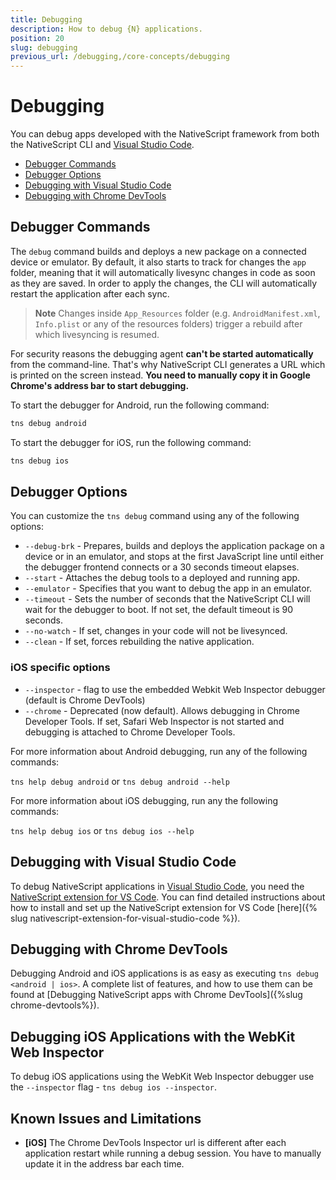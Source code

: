 ```yaml
---
title: Debugging
description: How to debug {N} applications.
position: 20
slug: debugging
previous_url: /debugging,/core-concepts/debugging
---
```


# Debugging

You can debug apps developed with the NativeScript framework from both the NativeScript CLI and [Visual Studio Code](https://code.visualstudio.com/).

* [Debugger Commands](#debugger-commands)
* [Debugger Options](#debugger-options)
* [Debugging with Visual Studio Code](#debugging-with-visual-studio-code)
* [Debugging with Chrome DevTools](#debugging-with-chrome-devtools)

## Debugger Commands

The `debug` command builds and deploys a new package on a connected device or emulator. By default, it also starts to track for changes the `app` folder,  meaning that it will automatically livesync changes in code as soon as they are saved. In order to apply the changes, the CLI will automatically restart the application after each sync.

> **Note** Changes inside `App_Resources` folder (e.g. `AndroidManifest.xml`, `Info.plist` or any of the resources folders) trigger a rebuild after which livesyncing is resumed.

For security reasons the debugging agent **can't be started automatically** from the command-line. That's why NativeScript CLI generates a URL which is printed on the screen instead. **You need to manually copy it in Google Chrome's address bar to start debugging.**

To start the debugger for Android, run the following command:

```Bash
tns debug android
```

To start the debugger for iOS, run the following command:

```Bash
tns debug ios
```

## Debugger Options

You can customize the `tns debug` command using any of the following options:

* `--debug-brk` - Prepares, builds and deploys the application package on a device or in an emulator, and stops at the first JavaScript line until either the debugger frontend connects or a 30 seconds timeout elapses.
* `--start` - Attaches the debug tools to a deployed and running app.
* `--emulator` - Specifies that you want to debug the app in an emulator.
* `--timeout` - Sets the number of seconds that the NativeScript CLI will wait for the debugger to boot. If not set, the default timeout is 90 seconds.
* `--no-watch` - If set, changes in your code will not be livesynced.
* `--clean` - If set, forces rebuilding the native application.

### iOS specific options
* `--inspector` - flag to use the embedded Webkit Web Inspector debugger (default is Chrome DevTools)
* `--chrome` - Deprecated (now default). Allows debugging in Chrome Developer Tools. If set, Safari Web Inspector is not started and debugging is attached to Chrome Developer Tools.

For more information about Android debugging, run any of the following commands:

`tns help debug android` or `tns debug android --help`

For more information about iOS debugging, run any the following commands:

`tns help debug ios` or `tns debug ios --help`

## Debugging with Visual Studio Code

To debug NativeScript applications in [Visual Studio Code](https://code.visualstudio.com/), you need the [NativeScript extension for VS Code](https://marketplace.visualstudio.com/items?itemName=Telerik.nativescript). You can find detailed instructions about how to install and set up the NativeScript extension for VS Code [here]({% slug nativescript-extension-for-visual-studio-code %}).

## Debugging with Chrome DevTools

Debugging Android and iOS applications is as easy as executing `tns debug <android | ios>`. A complete list of features, and how to use them can be found at [Debugging NativeScript apps with Chrome DevTools]({%slug chrome-devtools%}).

## Debugging iOS Applications with the WebKit Web Inspector

To debug iOS applications using the WebKit Web Inspector debugger use the `--inspector` flag - `tns debug ios --inspector`.

## Known Issues and Limitations

- **[iOS]** The Chrome DevTools Inspector url is different after each application restart while running a debug session. You have to manually update it in the address bar each time.
